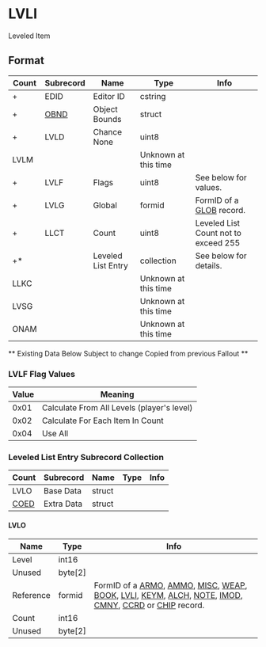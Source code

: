LVLI
====

Leveled Item

## Format

Count | Subrecord | Name | Type | Info
------|-------|------|------|-----
+ | EDID | Editor ID | cstring |
+ | [OBND](Subrecords/OBND.md) | Object Bounds | struct |
+ | LVLD | Chance None | uint8 |
 | LVLM | | | Unknown at this time
+ | LVLF | Flags | uint8 | See below for values.
+ | LVLG | Global | formid | FormID of a [GLOB](GLOB.md) record.
+ | LLCT | Count | uint8 | Leveled List Count not to exceed 255
+* | | Leveled List Entry | collection | See below for details.
 | LLKC | | | Unknown at this time
 | LVSG | | | Unknown at this time
 | ONAM | | | Unknown at this time

** Existing Data Below Subject to change Copied from previous Fallout **

### LVLF Flag Values

Value | Meaning
------|--------
0x01 | Calculate From All Levels (player's level)
0x02 | Calculate For Each Item In Count
0x04 | Use All

### Leveled List Entry Subrecord Collection

Count | Subrecord | Name | Type | Info
------|-------|------|------|-----
 | LVLO | Base Data | struct |
 | [COED](Subrecords/COED.md) | Extra Data | struct |

#### LVLO

Name | Type | Info
-----|------|-----
Level | int16 |
Unused | byte[2] |
Reference | formid | FormID of a [ARMO](ARMO.md), [AMMO](AMMO.md), [MISC](MISC.md), [WEAP](WEAP.md), [BOOK](BOOK.md), [LVLI](LVLI.md), [KEYM](KEYM.md), [ALCH](ALCH.md), [NOTE](NOTE.md), [IMOD](IMOD.md), [CMNY](CMNY.md), [CCRD](CCRD.md) or [CHIP](CHIP.md) record.
Count | int16 |
Unused | byte[2] |
